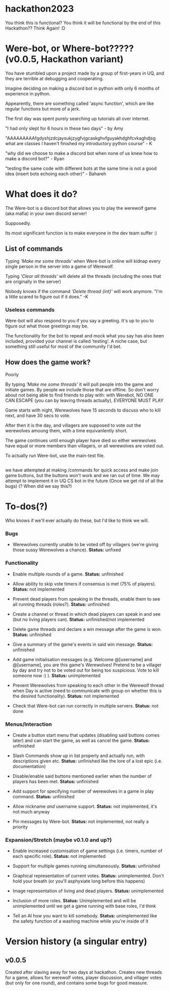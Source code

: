 # hackathon2023

You think this is functional? You think it will be functional by the end of this Hackathon?? Think Again! :D

# Were-bot, or Where-bot????? (v0.0.5, Hackathon variant)

You have stumbled upon a project made by a group of first-years in UQ, and they are terrible at debugging and cooperating. 

Imagine deciding on making a discord bot in python with only 6 months of experience in python.

Appearently, there are something called 'async function', which are like regular functions but more of a jerk.

The first day was spent purely searching up tutorials all over internet. 

"I had only slept for 6 hours in these two days" - by Amy

"AAAAAAAAAfgdyshjzdcjaysukjzygfvjgcaskghvfguyakhdghfcvkaghdjsg what are classes I haven't finished my introductory python course" - K

"why did we choose to make a discord bot when none of us knew how to make a discord bot?" - Ryan

"testing the same code with different bots at the same time is not a good idea (insert bots echoing each other)" - Bahareh

# What does it do?
The Were-bot is a discord bot that allows you to play the werewolf game (aka mafia) in your own discord server!

Supposedly.

Its most significant function is to make everyone in the dev team suffer :)

## List of commands

Typing *'Make me some threads'* when Were-bot is online will kidnap every single person in the server into a game of Werewolf.

Typing *'Clear all threads'* will delete all the threads (including the ones that are originally in the server)

Nobody knows if the command *'Delete thread {int}'* will work anymore. "I'm a little scared to figure out if it does." -K

### Useless commands

Were-bot will also respond to you if you say a greeting. It's up to you to figure out what those greetings may be.

The functionality for the bot to repeat and mock what you say has also been included, provided your channel is called 'testing'. A niche case, but something still useful for most of the community I'd bet.


## How does the game work?
Poorly

By typing *'Make me some threads'* it will pull people into the game and initiate games. By people we include those that are offline. So don't worry about not being able to find friends to play with: with Werebot, NO ONE CAN ESCAPE (you can by leaving threads actually), EVERYONE MUST PLAY

Game starts with night, Werewolves have 15 seconds to discuss who to kill next, and have 30 secs to vote.

After then it is the day, and villagers are supposed to vote out the werewolves amoung them, with a time equivanlently short.

The game continues until enough player have died so either werewolves have equal or more members than villagers, or all werewolves are voted out.

To actually run Were-bot, use the main-test file.


##
we have attempted at making /commands for quick access and make join game buttons, but the buttons won't work and we ran out of time.
We may attempt to implement it in UQ CS bot in the future (Once we get rid of all the bugs) (? When did we say this?)

# To-dos(?)

Who knows if we'll ever actually do these, but I'd like to think we will.

### Bugs
* Werewolves currently unable to be voted off by villagers (we're giving those sussy Werewolves a chance). **Status:** unfixed

### Functionality
* Enable multiple rounds of a game. **Status:** unfinished

* Allow ability to skip vote timers if consensus is met (75% of players). **Status:** not implemented

* Prevent dead players from speaking in the threads, enable them to see all running threads (roles?). **Status:** unfinished

* Create a channel or thread in which dead players can speak in and see (but no living players can). **Status:** unfinished/not implemented

* Delete game threads and declare a win message after the game is won. **Status:** unfinished

* Give a summary of the game's events in said win message. **Status:** unfinished

* Add game initialisation messages (e.g. Welcome @[username] and @[username], you are this game's Werewolves! Pretend to be a villager by day and try not to be voted out for being too suspicious. Vote to kill someone now :) ). **Status:** unimplemented

* Prevent Werewolves from speaking to each other in the Werewolf thread when Day is active (need to communicate with group on whether this is the desired functionality). **Status:** not implemented

* Check that Were-bot can run correctly in multiple servers. **Status:** not done




### Menus/Interaction
* Create a button start menu that updates (disabling said buttons comes later) and can start the game, as well as cancel the game. **Status:** unfinished

* Slash Commands show up in list properly and actually run, with descriptions given etc. **Status:** unfinished like the lore of a lost epic (i.e. documentation)

* Disable/enable said buttons mentioned earlier when the number of players has been met. **Status:** unfinished

* Add support for specifying number of werewolves in a game in play command. **Status:** unfinished

* Allow nickname _and_ username support. **Status:** not implemented, it's not much anyway

* Pin messages by Were-bot. **Status:** not implemented, not really a priority


### Expansion/Stretch (maybe v0.1.0 and up?)
* Enable increased customisation of game settings (i.e. timers, number of each specific role). **Status:** not implemented

* Support for multiple games running simultaneously. **Status:** unfinished

* Graphical representation of current votes. **Status:** unimplemented. Don't hold your breath (or you'll asphyxiate long before this happens)

* Image representation of living and dead players. **Status:** unimplemented

* Inclusion of more roles. **Status:** Unimplemented and will be unimplemented until we get a game running with base roles, I'd think

* Tell an AI how you want to kill somebody. **Status:** unimplemented like the safety function of a washing machine while you're inside of it


# Version history (a singular entry)
## v0.0.5
Created after slaving away for two days at hackathon. Creates new threads for a game, allows for werewolf votes, player discussion, and villager votes (but only for one round), and contains some bugs for good measure.